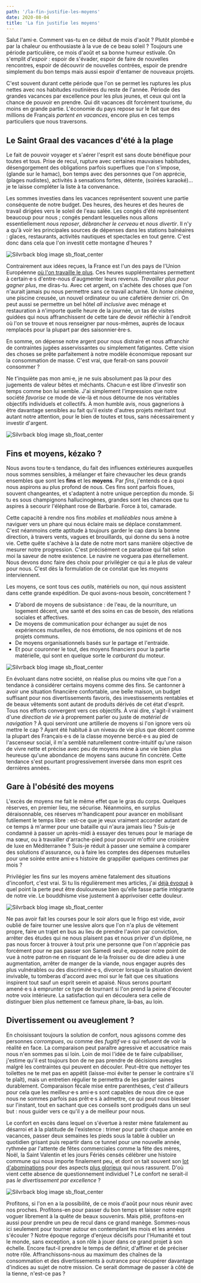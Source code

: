 ```yaml
---
path: '/la-fin-justifie-les-moyens'
date: 2020-08-04
title: 'La fin justifie les moyens'
---
```


Salut l'ami·e. Comment vas-tu en ce début de mois d'août ? Plutôt plombé·e par la chaleur ou enthousiaste à la vue de ce beau soleil ? Toujours une période particulière, ce mois d'août et sa bonne humeur estivale. On s'emplit _d'espoir_ : espoir de s'évader, espoir de faire de nouvelles rencontres, espoir de découvrir de nouvelles contrées, espoir de prendre simplement du bon temps mais aussi espoir d'entamer de nouveaux projets.

C'est souvent durant cette période que l'on se permet les ruptures les plus nettes avec nos habitudes routinières du reste de l'année. Période des grandes vacances par excellence pour les plus jeunes, et ceux qui ont la chance de pouvoir en prendre. Qui dit vacances dit forcément tourisme, du moins en grande partie. L'économie du pays repose sur le fait que des millions de Français _partent en vacances_, encore plus en ces temps particuliers que nous traversons.

## Le Saint Graal des vacances d'été à la plage

Le fait de pouvoir voyager et s'aérer l'esprit est sans doute bénéfique pour toutes et tous. Prise de recul, rupture avec certaines mauvaises habitudes, désengorgement des obligations parfois superflues que l'on s'impose, (glande sur le hamac), bon temps avec des personnes que l'on apprécie, (plages nudistes), activités à sensations fortes, détente, (soirées karaoké)... je te laisse compléter la liste à ta convenance.

Les sommes investies dans les vacances représentent souvent une partie conséquente de notre budget. Des heures, des heures et des heures de travail dirigées vers le soleil de l'eau salée. Les congés d'été représentent beaucoup pour nous ; congés pendant lesquelles nous allons essentiellement _nous reposer_, _débrancher le cerveau_ et _nous divertir_. Il n'y a qu'à voir les principales sources de dépenses dans les stations balnéaires : glaces, restaurants, activités nautiques et spectacles en tout genre. C'est donc dans cela que l'on investit cette montagne d'heures ?

![Silvrback blog image sb_float_center](https://silvrback.s3.amazonaws.com/uploads/0a6a9c98-4060-49c0-9aa5-000ed1af3609/gare-du-nord.jpg)

Contrairement aux idées reçues, la France est l'un des pays de l'Union Européenne [où l'on travaille le plus](https://www.leparisien.fr/economie/emploi/temps-de-travail-les-francais-travaillent-ils-moins-que-leurs-voisins-22-04-2019-8058300.php). Ces heures supplémentaires permettent à certain·e·s d'entre-nous d'augmenter leurs revenus. _Travailler plus pour gagner plus_, me diras-tu. Avec cet argent, on s'achète des choses que l'on n'aurait jamais pu nous permettre sans ce travail acharné. Un _home cinéma_, une piscine creusée, un nouvel ordinateur ou une cafetière dernier cri. On peut aussi se permettre un bel hôtel _all inclusive_ avec ménage et restauration à n'importe quelle heure de la journée, un tas de visites guidées qui nous affranchissent de cette tare de devoir réfléchir à l'endroit où l'on se trouve et nous renseigner par nous-mêmes, auprès de locaux remplacés pour la plupart par des saisonnier·ère·s.

En somme, on dépense notre argent pour nous distraire et nous affranchir de contraintes jugées asservissantes ou simplement fatigantes. Cette vision des choses se prête parfaitement à notre modèle économique reposant sur la consommation de masse. C'est vrai, que ferait-on sans pouvoir consommer ?

Ne t'inquiète pas mon ami·e, je ne suis absolument pas là pour des jugements de valeur bêtes et méchants. Chacun·e est libre d'investir son temps comme bon lui semble. J'ai simplement l'impression que notre société _favorise_ ce mode de vie-là et nous détourne de nos véritables objectifs individuels et collectifs. À mon humble avis, nous gagnerions à être davantage sensibles au fait qu'il existe d'autres projets méritant tout autant notre attention, pour le bien de toutes et tous, sans nécessairement y investir d'argent.

![Silvrback blog image sb_float_center](https://silvrback.s3.amazonaws.com/uploads/926f1748-9581-4055-a761-f67a68a3b4b1/streetart-2.jpg)

## Fins et moyens, kézako ?

Nous avons tou·te·s tendance, du fait des influences extérieures auxquelles nous sommes sensibles, à mélanger et faire chevaucher les deux grands ensembles que sont les **fins** et les **moyens**. Par _fins_, j'entends ce à quoi nous aspirons au plus profond de nous. Ces fins sont parfois floues, souvent changeantes, et s'adaptent à notre unique perception du monde. Si tu es sous champignons hallucinogènes, grandes sont les chances que tu aspires à secourir l'éléphant rose de Barbarie. Force à toi, camarade.

Cette capacité à rendre nos fins _mobiles_ et _malléables_ nous amène à naviguer vers un phare qui nous éclaire mais se déplace constamment. C'est néanmoins cette aptitude à toujours garder le cap dans la bonne direction, à travers vents, vagues et brouillards, qui donne du sens à notre vie. Cette quête s'achève à la date de notre mort sans manière objective de mesurer notre progression. C'est précisément ce paradoxe qui fait selon moi la saveur de notre existence. Le navire ne voguera pas éternellement. Nous devons donc faire des choix pour privilégier ce qui a le plus de valeur pour nous. C'est dès la formulation de ce constat que les _moyens_ interviennent.

Les moyens, ce sont tous ces _outils_, matériels ou non, qui nous assistent dans cette grande expédition. De quoi avons-nous besoin, concrètement ?

- D'abord de moyens de subsistance : de l'eau, de la nourriture, un logement décent, une santé et des soins en cas de besoin, des relations sociales et affectives.
- De moyens de communication pour échanger au sujet de nos expériences mutuelles, de nos émotions, de nos opinions et de nos projets communs.
- De moyens organisationnels basés sur le partage et l'entraide.
- Et pour couronner le tout, des moyens financiers pour la partie matérielle, qui sont en quelque sorte le _carburant_ du moteur.

![Silvrback blog image sb_float_center](https://silvrback.s3.amazonaws.com/uploads/2cc0dc8d-1442-43b7-8b50-4ddaa0a29c79/vaches.jpg)

En évoluant dans notre société, on réalise plus ou moins vite que l'on a tendance à considérer certains moyens comme des fins. Se cantonner à avoir une situation financière confortable, une belle maison, un budget suffisant pour nos divertissements favoris, des investissements rentables et de beaux vêtements sont autant de produits dérivés de cet état d'esprit. Tous nos efforts convergent vers ces objectifs. À vrai dire, s'agit-il vraiment d'une _direction de vie_ à proprement parler ou juste de _matériel de navigation_ ? À quoi serviront une artillerie de moyens si l'on ignore vers où mettre le cap ? Ayant été habitué à un niveau de vie plus que décent comme la plupart des Français·e·s de la classe moyenne bercé·e·s au pied de l'ascenseur social, il m'a semblé naturellement contre-intuitif qu'une raison de vivre nette et précise avec peu de moyens mène à une vie bien plus heureuse qu'une abondance de moyens sans aucune fin concrète. Cette tendance s'est pourtant progressivement inversée dans mon esprit ces dernières années.

## Gare à l'obésité des moyens

L'excès de moyens me fait le même effet que le gras du corps. Quelques réserves, en premier lieu, me sécurise. Néanmoins, en surplus déraisonnable, ces réserves m'handicapent pour avancer en mobilisant futilement le temps libre : est-ce que je veux vraiment accorder autant de ce temps à m'armer pour une bataille qui n'aura jamais lieu ? Suis-je condamné à passer un après-midi à essayer des tenues pour le mariage de ma sœur, ou à travailler d'arrache-pied pour pouvoir m'offrir une croisière de luxe en Méditerranée ? Suis-je réduit à passer une semaine à comparer des solutions d'assurance, ou à faire les comptes des dépenses mutuelles pour une soirée entre ami·e·s histoire de grappiller quelques centimes par mois ?

Privilégier les fins sur les moyens amène fatalement des situations d'inconfort, c'est vrai. Si tu lis régulièrement mes articles, j'ai [déjà évoqué](https://paulelian.silvrback.com/sobriete-numerique-2-2) à quel point la perte peut être douloureuse bien qu'elle fasse partie intégrante de notre vie. Le bouddhisme vise justement à apprivoiser cette douleur.

![Silvrback blog image sb_float_center](https://silvrback.s3.amazonaws.com/uploads/f7ea86a3-c5a2-4700-91b2-2e58420906d3/origami_medium.jpg)

Ne pas avoir fait les courses pour le soir alors que le frigo est vide, avoir oublié de faire tourner une lessive alors que l'on n'a plus de vêtement propre, faire un trajet en bus au lieu de prendre l'avion par conviction, arrêter des études qui ne nous plaisent pas et nous priver d'un diplôme, ne pas nous forcer à trouver à tout prix une personne que l'on n'apprécie pas forcément pour ne pas passer son Samedi seul·e, exposer notre point de vue à notre patron·ne en risquant de le·la froisser ou de dire adieu à une augmentation, arrêter de manger de la viande, nous engager auprès des plus vulnérables ou des discriminé·e·s, divorcer lorsque la situation devient invivable, tu tomberas d'accord avec moi sur le fait que ces situations inspirent tout sauf un esprit serein et apaisé. Nous serons pourtant amené·e·s à emprunter ce type de tournant si l'on prend la peine d'écouter notre voix intérieure. La satisfaction qui en découlera sera celle de distinguer bien plus nettement ce fameux phare, là-bas, au loin.

## Divertissement ou aveuglement ?

En choisissant toujours la solution de confort, nous agissons comme des personnes _corrompues_, ou comme des _fugitif·ve·s_ qui refusent de voir la réalité en face. La comparaison peut paraître agressive et accusatrice mais nous n'en sommes pas si loin. Loin de moi l'idée de te faire culpabiliser, j'estime qu'il est toujours bon de ne pas prendre de décisions aveugles malgré les contraintes qui peuvent en découler. Peut-être que nettoyer tes toilettes ne te met pas en appétit (laisse-moi éviter te penser le contraire s'il te plaît), mais un entretien régulier te permettra de les garder saines durablement. Comparaison fécale mise entre parenthèses, c'est d'ailleurs pour cela que les meilleur·e·s ami·e·s sont capables de nous dire ce que nous ne sommes parfois pas prêt·e·s à admettre, ce qui peut nous blesser sur l'instant, tout en sachant que ces conseils sont prodigués dans un seul but : nous guider vers ce qu'il y a de meilleur pour nous.

Le confort en excès dans lequel on s'évertue à rester mène fatalement au désarroi et à la platitude de l'existence : trimer pour partir chaque année en vacances, passer deux semaines les pieds sous la table à oublier un quotidien grisant puis repartir dans ce tunnel pour une nouvelle année, rythmée par l'attente de fêtes commerciales comme la fête des mères, Noël, la Saint Valentin et les jours Fériés censés célébrer une histoire commune qui nous importe finalement peu, et dont on tait souvent son [lot d'abominations](https://www.youtube.com/watch?v=xGM7OUozct4) pour des aspects [plus glorieux](https://www.imdb.com/title/tt10880402/) qui nous rassurent. D'où vient cette absence de questionnement individuel ? Le confort ne serait-il pas _le divertissement par excellence_ ?

![Silvrback blog image sb_float_center](https://silvrback.s3.amazonaws.com/uploads/6245f264-8abe-4f95-b785-a24d984af087/streetart.jpg)

Profitons, si l'on en a la possibilité, de ce mois d'août pour nous réunir avec nos proches. Profitons-en pour passer du bon temps et laisser notre esprit voguer librement à la quête de beaux souvenirs. Mais pitié, profitons-en aussi pour prendre un peu de recul dans ce grand manège. Sommes-nous ici seulement pour tourner autour en contemplant les mois et les années s'écouler ? Notre époque regorge d'enjeux décisifs pour l'Humanité et tout le monde, sans exception, a son rôle à jouer dans ce grand projet à son échelle. Encore faut-il prendre le temps de définir, d'affiner et de préciser notre rôle. Affranchissons-nous au maximum des chaînes de la consommation et des divertissements à outrance pour récupérer davantage d'indices au sujet de notre mission. Ce serait dommage de passer à côté de la tienne, n'est-ce pas ?
